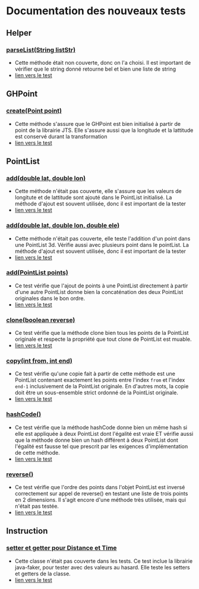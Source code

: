 # Documentation des nouveaux tests


## Helper
### [parseList(String listStr)](https://github.com/sokharasieu/graphhopper/blob/master/web-api/src/main/java/com/graphhopper/util/Helper.java#L421)
- Cette méthode était non couverte, donc on l'a choisi. Il est important de vérifier que le string donné retourne bel et bien une liste de string
- [lien vers le test](https://github.com/sokharasieu/graphhopper/blob/master/web-api/src/test/java/com/graphhopper/NewWebAPIUnitTests.java#L107)

## GHPoint 
### [create(Point point)](https://github.com/sokharasieu/graphhopper/blob/master/web-api/src/main/java/com/graphhopper/util/shapes/GHPoint.java#L40) 
- Cette méthode s'assure que le GHPoint est bien initialisé à partir de point de la librairie JTS. Elle s'assure aussi que la longitude et la lattitude est conservé durant la transformation
- [lien vers le test](https://github.com/sokharasieu/graphhopper/blob/master/web-api/src/test/java/com/graphhopper/NewWebAPIUnitTests.java#L22)

## PointList
### [add(double lat, double lon)](https://github.com/sokharasieu/graphhopper/blob/master/web-api/src/main/java/com/graphhopper/util/PointList.java#L199)
- Cette méthode n'était pas couverte, elle s'assure que les valeurs de longitute et de lattitude sont ajouté dans le PointList initialisé. La méthode d'ajout est souvent utilisée, donc il est important de la tester
- [lien vers le test](https://github.com/sokharasieu/graphhopper/blob/master/web-api/src/test/java/com/graphhopper/NewWebAPIUnitTests.java#L41)
### [add(double lat, double lon, double ele)](https://github.com/sokharasieu/graphhopper/blob/master/web-api/src/main/java/com/graphhopper/util/PointList.java#L205)
- Cette méthode n'était pas couverte, elle teste l'addition d'un point dans une PointList 3d. Vérifie aussi avec plusieurs point dans le pointList. La méthode d'ajout est souvent utilisée, donc il est important de la tester
- [lien vers le test](https://github.com/sokharasieu/graphhopper/blob/master/web-api/src/test/java/com/graphhopper/NewWebAPIUnitTests.java#L58)
### [add(PointList points)](https://github.com/sokharasieu/graphhopper/blob/master/web-api/src/main/java/com/graphhopper/util/PointList.java#L232)
- Ce test vérifie que l'ajout de points à une PointList directement à partir d'une autre PointList donne bien la concaténation des deux PointList originales dans le bon ordre. 
- [lien vers le test](https://github.com/sokharasieu/graphhopper/blob/master/web-api/src/test/java/com/graphhopper/util/PointListTest.java#L42)
### [clone(boolean reverse)](https://github.com/sokharasieu/graphhopper/blob/master/web-api/src/main/java/com/graphhopper/util/PointList.java#L424)
- Ce test vérifie que la méthode clone bien tous les points de la PointList originale et respecte la propriété que tout clone de PointList est muable.
- [lien vers le test](https://github.com/sokharasieu/graphhopper/blob/master/web-api/src/test/java/com/graphhopper/util/PointListTest.java#L80)
### [copy(int from, int end)](https://github.com/sokharasieu/graphhopper/blob/master/web-api/src/main/java/com/graphhopper/util/PointList.java#L445)
- Ce test vérifie qu'une copie fait à partir de cette méthode est une PointList contenant exactement les points entre l'index `from` et l'index `end-1` inclusivement de la PointList originale. En d'autres mots, la copie doit être un sous-ensemble strict ordonné de la PointList originale.
- [lien vers le test](https://github.com/sokharasieu/graphhopper/blob/master/web-api/src/test/java/com/graphhopper/util/PointListTest.java#L139)
### [hashCode()](https://github.com/sokharasieu/graphhopper/blob/master/web-api/src/main/java/com/graphhopper/util/PointList.java#L484)
- Ce test vérifie que la méthode hashCode donne bien un même hash si elle est appliquée à deux PointList dont l'égalité est vraie ET vérifie aussi que la méthode donne bien un hash différent à deux PointList dont l'égalité est fausse tel que prescrit par les exigences d'implémentation de cette méthode.
- [lien vers le test](https://github.com/sokharasieu/graphhopper/blob/master/web-api/src/test/java/com/graphhopper/util/PointListTest.java#L112)
### [reverse()](https://github.com/sokharasieu/graphhopper/blob/master/web-api/src/main/java/com/graphhopper/util/PointList.java#L294)
- Ce test vérifie que l'ordre des points dans l'objet PointList est inversé correctement sur appel de reverse() en testant une liste de trois points en 2 dimensions. Il s'agit encore d'une méthode très utilisée, mais qui n'était pas testée.
- [lien vers le test](https://github.com/sokharasieu/graphhopper/blob/master/web-api/src/test/java/com/graphhopper/util/PointListTest.java#L17)
## Instruction 
### [setter et getter pour Distance et Time](https://github.com/sokharasieu/graphhopper/blob/master/web-api/src/main/java/com/graphhopper/util/Instruction.java#L108)
- Cette classe n'était pas couverte dans les tests. Ce test inclue la librairie java-faker, pour tester avec des valeurs au hasard. Elle teste les setters et getters de la classe.
- [lien vers le test](https://github.com/sokharasieu/graphhopper/blob/master/web-api/src/test/java/com/graphhopper/NewWebAPIUnitTests.java#L86)


